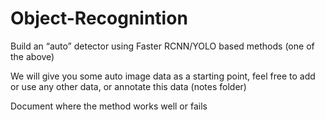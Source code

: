 # Object-Recognintion

Build an “auto” detector using Faster RCNN/YOLO based methods (one of the above)

We will give you some auto image data as a starting point, feel free to add or use any other data, or annotate this data (notes folder)

Document where the method works well or fails
